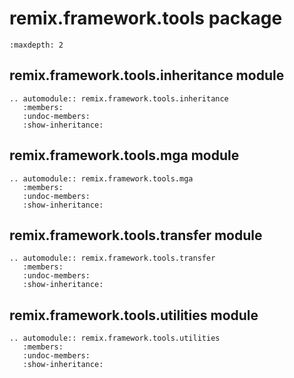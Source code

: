 # remix.framework.tools package

```{toctree}
:maxdepth: 2
```

## remix.framework.tools.inheritance module

```{eval-rst}
.. automodule:: remix.framework.tools.inheritance
   :members:
   :undoc-members:
   :show-inheritance:
```

## remix.framework.tools.mga module

```{eval-rst}
.. automodule:: remix.framework.tools.mga
   :members:
   :undoc-members:
   :show-inheritance:
```

## remix.framework.tools.transfer module

```{eval-rst}
.. automodule:: remix.framework.tools.transfer
   :members:
   :undoc-members:
   :show-inheritance:
```

## remix.framework.tools.utilities module

```{eval-rst}
.. automodule:: remix.framework.tools.utilities
   :members:
   :undoc-members:
   :show-inheritance:
```
